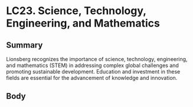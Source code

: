# LC23. Science, Technology, Engineering, and Mathematics

## Summary 

Lionsberg recognizes the importance of science, technology, engineering, and mathematics (STEM) in addressing complex global challenges and promoting sustainable development. Education and investment in these fields are essential for the advancement of knowledge and innovation.

## Body 